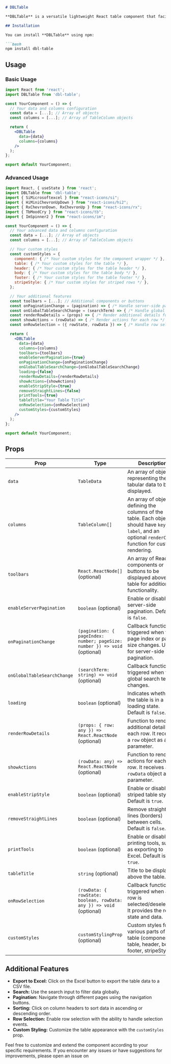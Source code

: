 ```markdown
# DBLTable

**DBLTable** is a versatile lightweight React table component that facilitates the display, search, pagination, sorting, and export of tabular data with ease. It offers various customization options and features, making it suitable for a wide range of applications.The package depends on `TailwindCSS` so make sure Tailwind is installed as well in your project

## Installation

You can install **DBLTable** using npm:

```bash
npm install dbl-table
```

## Usage

### Basic Usage

```jsx
import React from 'react';
import DBLTable from 'dbl-table';

const YourComponent = () => {
  // Your data and columns configuration
  const data = [...]; // Array of objects
  const columns = [...]; // Array of TableColumn objects

  return (
    <DBLTable
      data={data}
      columns={columns}
    />
  );
};

export default YourComponent;
```

### Advanced Usage

```jsx
import React, { useState } from 'react';
import DBLTable from 'dbl-table';
import { SiMicrosoftexcel } from "react-icons/si";
import { HiMiniChevronUpDown } from "react-icons/hi2";
import { RxChevronDown, RxChevronUp } from "react-icons/rx";
import { TbMoodCry } from "react-icons/tb";
import { ImSpinner2 } from "react-icons/im";

const YourComponent = () => {
  // Your advanced data and columns configuration
  const data = [...]; // Array of objects
  const columns = [...]; // Array of TableColumn objects

  // Your custom styles
  const customStyles = {
    component: { /* Your custom styles for the component wrapper */ },
    table: { /* Your custom styles for the table */ },
    header: { /* Your custom styles for the table header */ },
    body: { /* Your custom styles for the table body */ },
    footer: { /* Your custom styles for the table footer */ },
    stripeStyle: { /* Your custom styles for striped rows */ },
  };

  // Your additional features
  const toolbars = [...]; // Additional components or buttons
  const onPaginationChange = (pagination) => { /* Handle server-side pagination */ };
  const onGlobalTableSearchChange = (searchTerm) => { /* Handle global table search */ };
  const renderRowDetails = (props) => { /* Render additional details for each row */ };
  const showActions = (rowData) => { /* Render actions for each row */ };
  const onRowSelection = ({ rowState, rowData }) => { /* Handle row selection */ };

  return (
    <DBLTable
      data={data}
      columns={columns}
      toolbars={toolbars}
      enableServerPagination={true}
      onPaginationChange={onPaginationChange}
      onGlobalTableSearchChange={onGlobalTableSearchChange}
      loading={false}
      renderRowDetails={renderRowDetails}
      showActions={showActions}
      enableStripStyle={true}
      removeStraightLines={false}
      printTools={true}
      tableTitle="Your Table Title"
      onRowSelection={onRowSelection}
      customStyles={customStyles}
    />
  );
};

export default YourComponent;
```

## Props

| Prop                        | Type                                                  | Description                                                                                                                                                 |
| --------------------------- | ----------------------------------------------------- | ----------------------------------------------------------------------------------------------------------------------------------------------------------- |
| `data`                      | `TableData`                                           | An array of objects representing the tabular data to be displayed.                                                                                          |
| `columns`                   | `TableColumn[]`                                       | An array of objects defining the columns of the table. Each object should have `key`, `label`, and an optional `renderCell` function for custom rendering. |
| `toolbars`                  | `React.ReactNode[]` (optional)                        | An array of React components or buttons to be displayed above the table for additional functionality.                                                     |
| `enableServerPagination`    | `boolean` (optional)                                  | Enable or disable server-side pagination. Default is `false`.                                                                                                |
| `onPaginationChange`        | `(pagination: { pageIndex: number; pageSize: number }) => void` (optional) | Callback function triggered when the page index or page size changes. Useful for server-side pagination.                                                   |
| `onGlobalTableSearchChange` | `(searchTerm: string) => void` (optional)              | Callback function triggered when the global search term changes.                                                                                             |
| `loading`                   | `boolean` (optional)                                  | Indicates whether the table is in a loading state. Default is `false`.                                                                                        |
| `renderRowDetails`          | `(props: { row: any }) => React.ReactNode` (optional)  | Function to render additional details for each row. It receives a `row` object as a parameter.                                                              |
| `showActions`               | `(rowData: any) => React.ReactNode` (optional)        | Function to render actions for each row. It receives a `rowData` object as a parameter.                                                                     |
| `enableStripStyle`          | `boolean` (optional)                                  | Enable or disable striped table styling. Default is `true`.                                                                                                  |
| `removeStraightLines`       | `boolean` (optional)                                  | Remove straight lines (borders) between cells. Default is `false`.                                                                                           |
| `printTools`                | `boolean` (optional)                                  | Enable or disable printing tools, such as exporting to Excel. Default is `true`.                                                                             |
| `tableTitle`                | `string` (optional)                                   | Title to be displayed above the table.                                                                                                                     |
| `onRowSelection`            | `(rowData: { rowState: boolean, rowData: any }) => void` (optional) | Callback function triggered when a row is selected/deselected. It provides the row state and data.                                                     |
| `customStyles`              | `customStylingProp` (optional)                        | Custom styles for various parts of the table (component, table, header, body, footer, stripeStyle).                                                         |

## Additional Features

- **Export to Excel:** Click on the Excel button to export the table data to a CSV file.
- **Search:** Use the search input to filter data globally.
- **Pagination:** Navigate through different pages using the navigation buttons.
- **Sorting:** Click on column headers to sort data in ascending or descending order.
- **Row Selection:** Enable row selection with the ability to handle selection events.
- **Custom Styling:** Customize the table appearance with the `customStyles` prop.

Feel free to customize and extend the component according to your specific requirements. If you encounter any issues or have suggestions for improvements, please open an issue on